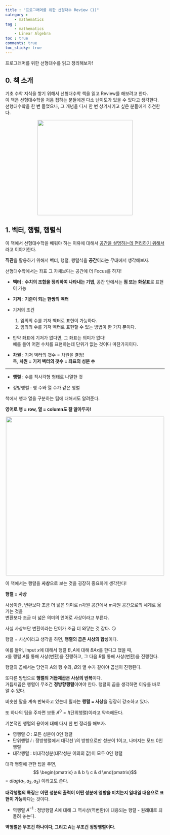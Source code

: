 ```yaml
---
title : "프로그래머를 위한 선형대수 Review (1)"
category :
    - mathematics
tag :
    - mathematics
    - Linear Algebra
toc : true
comments: true
toc_sticky: true
---
```


프로그래머를 위한 선형대수를 읽고 정리해보자!

## 0. 책 소개
기초 수학 지식을 쌓기 위해서 선형대수학 책을 읽고 Review를 해보려고 한다.  
이 책은 선형대수학을 처음 접하는 분들에겐 다소 난이도가 있을 수 있다고 생각한다.  
선형대수학을 한 번 들었으나, 그 개념을 다시 한 번 상기시키고 싶은 분들에게 추천한다.  

<p align="center"><img src="https://user-images.githubusercontent.com/41863759/101620519-fe6c2c80-3a57-11eb-8d77-9177c2bc56aa.png" width = "300" ></p>



## 1. 벡터, 행렬, 행렬식

이 책에서 선형대수학을 배워야 하는 이유에 대해서 <u>공간을 설명하는데 편리하기 위해서</u>라고 이야기한다.  

**직관**을 활용하기 위해서 벡터, 행렬, 행렬식을 **공간**이라는 무대에서 생각해보자. 

선형대수학에서는 좌표 그 자체보다는 공간에 더 Focus를 하자!  


- **벡터** : **수치의 조합을 정리하여 나타내는 기법**, 공간 안에서는 **점 또는 화살표**로 표현이 가능

- **기저** : **기준이 되는 한쌍의 벡터**  

- 기저의 조건  
    1. 임의의 수를 기저 벡터로 표현이 가능하다.  
    2. 임의의 수를 기저 벡터로 표현할 수 있는 방법이 한 가지 뿐이다.  

- 만약 좌표에 기저가 없다면, 그 좌표는 의미가 없다!  
예를 들어 어떤 수치를 표현하는데 단위가 없는 것이다 마찬가지이다.  

- **차원** : 기저 벡터의 갯수 = 차원을 결정!  
    즉, **차원 = 기저 벡터의 갯수 = 좌표의 성분 수**  

---

- **행렬** : 수를 직사각형 형태로 나열한 것  

- 정방행렬 : 행 수와 열 수가 같은 행렬  

책에서 행과 열을 구분하는 팁에 대해서도 알려준다.  

**영어로 행 = row, 열 = column도 잘 알아두자!** 

<p align="center"><img src="https://user-images.githubusercontent.com/41863759/101623251-843da700-3a5b-11eb-97d4-e75df46ccbf0.png" width = "500" ></p>

이 책에서는 행렬을 **사상**으로 보는 것을 굉장히 중요하게 생각한다!  

**행렬 = 사상**  

사상이란, 변환보다 조금 더 넓은 의미로 n차원 공간에서 m차원 공간으로의 세계로 옮기는 것을  
변환보다 조금 더 넓은 의미의 언어로 사상이라고 부른다.  

사실 사상보단 변환이라는 단어가 조금 더 와닿는 것 같다. 😏    

행렬 = 사상이라고 생각을 하면, **행렬의 곱은 사상의 합성**이다.  

예를 들어, Input $x$에 대해서 행렬 $B,A$에 대해 $BAx$를 한다고 했을 때,  
$x$를 행렬 $A$를 통해 사상(변환)을 진행하고,  그 다음 $B$를 통해 사상(변환)을 진행한다.  

행렬의 곱에서는 당연히 $A$의 행 수와, $B$의 열 수가 같아야 곱셈이 진행된다.  

또다른 방법으로 **행렬의 거듭제곱은 사상의 반복**이다.  
거듭제곱은 행렬이 무조건 **정방향행렬**이여야 한다. 행렬의 곱을 생각하면 이유를 바로 알 수 있다.    

비슷한 말을 계속 반복하고 있는데 필자는 **행렬 = 사상**을 굉장히 강조하고 있다.  

또 하나의 팁을 주자면 보통 $A^0 = I$(단위행렬)이라고 약속해둔다.  

기본적인 행렬의 용어에 대해 다시 한 번 정리를 해보자.  
- 영행렬 $O$ : 모든 성분이 0인 행렬  
- 단위행렬 $I$ : 정방행렬에서 대각선 \의 방향으로만 성분이 1이고, 나머지는 모드 0인 행렬  
- 대각행렬 : 비대각성분(대각성분 이외의 값)이 모두 0인 행렬

대각 행렬에 관한 팁을 주면, 
$$
    \begin{pmatrix}
   a & b \\
   c & d
\end{pmatrix}$$ 
= $diag(a_1,a_2,a_3)$ 이라고도 쓴다.

**대각행렬의 특징**은 **어떤 성분의 출력이 어떤 성분에 영향을 미치는지 일대일 대응으로 표현이 가능**하다는 것이다.  

- 역행렬 $A^{-1}$ : 정방행렬 $A$에 대해 그 역사상(역변환)에 대응되는 행렬 - 원래대로 되돌려 놓는다.  

**역행렬은 무조건 하나이다, 그리고 $A$는 무조건 정방행렬이다.**  


